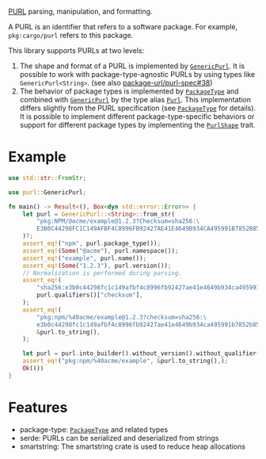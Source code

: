 [PURL] parsing, manipulation, and formatting.

A PURL is an identifier that refers to a software package. For example,
`pkg:cargo/purl` refers to this package.

This library supports PURLs at two levels:

1. The shape and format of a PURL is implemented by [`GenericPurl`]. It is possible to work with package-type-agnostic PURLs by using types like `GenericPurl<String>`. (see also [package-url/purl-spec#38])
2. The behavior of package types is implemented by [`PackageType`] and combined with [`GenericPurl`] by the type alias [`Purl`]. This implementation differs slightly from the PURL specification (see [`PackageType`] for details). It is possible to implement different package-type-specific behaviors or support for different package types by implementing the [`PurlShape`] trait.

[PURL]: https://github.com/package-url/purl-spec
[package-url/purl-spec#38]: https://github.com/package-url/purl-spec/issues/38
[`GenericPurl`]: https://docs.rs/purl/0.1/purl/struct.GenericPurl.html
[`Purl`]: https://docs.rs/purl/0.1/purl/type.Purl.html
[`PackageType`]: https://docs.rs/purl/0.1/purl/enum.PackageType.html
[`PurlShape`]: https://docs.rs/purl/0.1/purl/trait.PurlShape.html

# Example

```rust
use std::str::FromStr;

use purl::GenericPurl;

fn main() -> Result<(), Box<dyn std::error::Error>> {
    let purl = GenericPurl::<String>::from_str(
        "pkg:NPM/@acme/example@1.2.3?Checksum=sha256:\
        E3B0C44298FC1C149AFBF4C8996FB92427AE41E4649B934CA495991B7852B855",
    )?;
    assert_eq!("npm", purl.package_type());
    assert_eq!(Some("@acme"), purl.namespace());
    assert_eq!("example", purl.name());
    assert_eq!(Some("1.2.3"), purl.version());
    // Normalization is performed during parsing.
    assert_eq!(
        "sha256:e3b0c44298fc1c149afbf4c8996fb92427ae41e4649b934ca495991b7852b855",
        purl.qualifiers()["checksum"],
    );
    assert_eq!(
        "pkg:npm/%40acme/example@1.2.3?checksum=sha256:\
        e3b0c44298fc1c149afbf4c8996fb92427ae41e4649b934ca495991b7852b855",
        &purl.to_string(),
    );

    let purl = purl.into_builder().without_version().without_qualifier("checksum").build()?;
    assert_eq!("pkg:npm/%40acme/example", &purl.to_string(),);
    Ok(())
}
```

# Features

- package-type: [`PackageType`] and related types
- serde: PURLs can be serialized and deserialized from strings
- smartstring: The smartstring crate is used to reduce heap allocations
